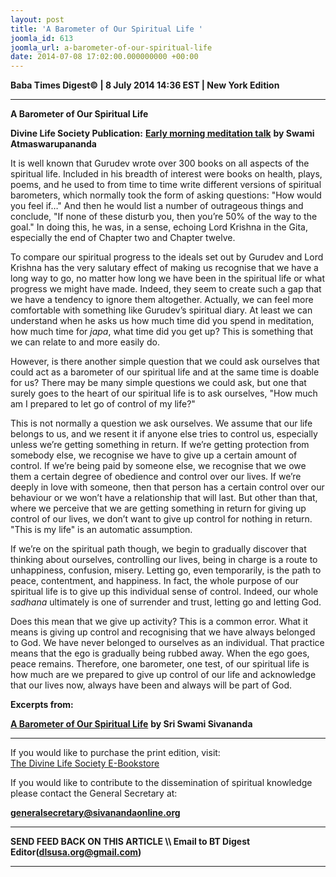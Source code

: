 ```yaml
---
layout: post
title: 'A Barometer of Our Spiritual Life '
joomla_id: 613
joomla_url: a-barometer-of-our-spiritual-life
date: 2014-07-08 17:02:00.000000000 +00:00
---
```

  































**Baba Times Digest© | 8 July 2014 14:36 EST | New York Edition**

* * *  



 **A Barometer of Our Spiritual Life**



**Divine Life Society Publication:** [**Early morning meditation talk**](http://www.dlshq.org/messages/barospirit.htm) **by Swami Atmaswarupananda**

It is well known that Gurudev wrote over 300 books on all aspects of the spiritual life. Included in his breadth of interest were books on health, plays, poems, and he used to from time to time write different versions of spiritual barometers, which normally took the form of asking questions: "How would you feel if…" And then he would list a number of outrageous things and conclude, "If none of these disturb you, then you’re 50% of the way to the goal." In doing this, he was, in a sense, echoing Lord Krishna in the Gita, especially the end of Chapter two and Chapter twelve.

To compare our spiritual progress to the ideals set out by Gurudev and Lord Krishna has the very salutary effect of making us recognise that we have a long way to go, no matter how long we have been in the spiritual life or what progress we might have made. Indeed, they seem to create such a gap that we have a tendency to ignore them altogether. Actually, we can feel more comfortable with something like Gurudev’s spiritual diary. At least we can understand when he asks us how much time did you spend in meditation, how much time for _japa_, what time did you get up? This is something that we can relate to and more easily do.

However, is there another simple question that we could ask ourselves that could act as a barometer of our spiritual life and at the same time is doable for us? There may be many simple questions we could ask, but one that surely goes to the heart of our spiritual life is to ask ourselves, "How much am I prepared to let go of control of my life?"

This is not normally a question we ask ourselves. We assume that our life belongs to us, and we resent it if anyone else tries to control us, especially unless we’re getting something in return. If we’re getting protection from somebody else, we recognise we have to give up a certain amount of control. If we’re being paid by someone else, we recognise that we owe them a certain degree of obedience and control over our lives. If we’re deeply in love with someone, then that person has a certain control over our behaviour or we won’t have a relationship that will last. But other than that, where we perceive that we are getting something in return for giving up control of our lives, we don’t want to give up control for nothing in return. "This is my life" is an automatic assumption.

If we’re on the spiritual path though, we begin to gradually discover that thinking about ourselves, controlling our lives, being in charge is a route to unhappiness, confusion, misery. Letting go, even temporarily, is the path to peace, contentment, and happiness. In fact, the whole purpose of our spiritual life is to give up this individual sense of control. Indeed, our whole _sadhana_ ultimately is one of surrender and trust, letting go and letting God.

Does this mean that we give up activity? This is a common error. What it means is giving up control and recognising that we have always belonged to God. We have never belonged to ourselves as an individual. That practice means that the ego is gradually being rubbed away. When the ego goes, peace remains. Therefore, one barometer, one test, of our spiritual life is how much are we prepared to give up control of our life and acknowledge that our lives now, always have been and always will be part of God.

**Excerpts from:**

[**A Barometer of Our Spiritual Life**](http://www.dlshq.org/messages/barospirit.htm) **by Sri Swami Sivananda**



* * *  












If you would like to purchase the print edition, visit:   
[The Divine Life Society E-Bookstore](http://www.dlshq.org/download/download.htm)

If you would like to contribute to the dissemination of spiritual knowledge please contact the General Secretary at:

[**generalsecretary@sivanandaonline.org**](mailto:generalsecretary@sivanandaonline.org?subject=Contribution%20to%20Dissemination%20of%20Spiritual%20Knowledge)

* * *

**SEND FEED BACK ON THIS ARTICLE \\\ Email to BT Digest Editor[](mailto:dlsusa.org@gmail.com?subject=DLS%20Posts)(dlsusa.org@gmail.com)**

* * *

  
